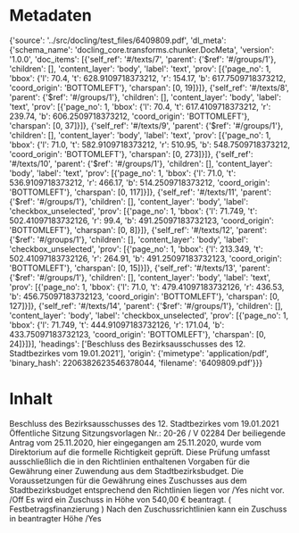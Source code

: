 # Metadaten
{'source': '../src/docling/test_files/6409809.pdf', 'dl_meta': {'schema_name': 'docling_core.transforms.chunker.DocMeta', 'version': '1.0.0', 'doc_items': [{'self_ref': '#/texts/7', 'parent': {'$ref': '#/groups/1'}, 'children': [], 'content_layer': 'body', 'label': 'text', 'prov': [{'page_no': 1, 'bbox': {'l': 70.4, 't': 628.9109718373212, 'r': 154.17, 'b': 617.7509718373212, 'coord_origin': 'BOTTOMLEFT'}, 'charspan': [0, 19]}]}, {'self_ref': '#/texts/8', 'parent': {'$ref': '#/groups/1'}, 'children': [], 'content_layer': 'body', 'label': 'text', 'prov': [{'page_no': 1, 'bbox': {'l': 70.4, 't': 617.4109718373212, 'r': 239.74, 'b': 606.2509718373212, 'coord_origin': 'BOTTOMLEFT'}, 'charspan': [0, 37]}]}, {'self_ref': '#/texts/9', 'parent': {'$ref': '#/groups/1'}, 'children': [], 'content_layer': 'body', 'label': 'text', 'prov': [{'page_no': 1, 'bbox': {'l': 71.0, 't': 582.9109718373212, 'r': 510.95, 'b': 548.7509718373212, 'coord_origin': 'BOTTOMLEFT'}, 'charspan': [0, 273]}]}, {'self_ref': '#/texts/10', 'parent': {'$ref': '#/groups/1'}, 'children': [], 'content_layer': 'body', 'label': 'text', 'prov': [{'page_no': 1, 'bbox': {'l': 71.0, 't': 536.9109718373212, 'r': 466.17, 'b': 514.2509718373212, 'coord_origin': 'BOTTOMLEFT'}, 'charspan': [0, 117]}]}, {'self_ref': '#/texts/11', 'parent': {'$ref': '#/groups/1'}, 'children': [], 'content_layer': 'body', 'label': 'checkbox_unselected', 'prov': [{'page_no': 1, 'bbox': {'l': 71.749, 't': 502.41097183732126, 'r': 99.4, 'b': 491.25097183732123, 'coord_origin': 'BOTTOMLEFT'}, 'charspan': [0, 8]}]}, {'self_ref': '#/texts/12', 'parent': {'$ref': '#/groups/1'}, 'children': [], 'content_layer': 'body', 'label': 'checkbox_unselected', 'prov': [{'page_no': 1, 'bbox': {'l': 213.349, 't': 502.41097183732126, 'r': 264.91, 'b': 491.25097183732123, 'coord_origin': 'BOTTOMLEFT'}, 'charspan': [0, 15]}]}, {'self_ref': '#/texts/13', 'parent': {'$ref': '#/groups/1'}, 'children': [], 'content_layer': 'body', 'label': 'text', 'prov': [{'page_no': 1, 'bbox': {'l': 71.0, 't': 479.41097183732126, 'r': 436.53, 'b': 456.75097183732123, 'coord_origin': 'BOTTOMLEFT'}, 'charspan': [0, 127]}]}, {'self_ref': '#/texts/14', 'parent': {'$ref': '#/groups/1'}, 'children': [], 'content_layer': 'body', 'label': 'checkbox_unselected', 'prov': [{'page_no': 1, 'bbox': {'l': 71.749, 't': 444.91097183732126, 'r': 171.04, 'b': 433.75097183732123, 'coord_origin': 'BOTTOMLEFT'}, 'charspan': [0, 24]}]}], 'headings': ['Beschluss des Bezirksausschusses des 12. Stadtbezirkes vom 19.01.2021'], 'origin': {'mimetype': 'application/pdf', 'binary_hash': 2206382623546378044, 'filename': '6409809.pdf'}}}

# Inhalt
Beschluss des Bezirksausschusses des 12. Stadtbezirkes vom 19.01.2021
Öffentliche Sitzung
Sitzungsvorlagen Nr.: 20-26 / V 02284
Der beiliegende Antrag vom 25.11.2020, hier eingegangen am 25.11.2020, wurde vom Direktorium auf die formelle Richtigkeit geprüft. Diese Prüfung umfasst ausschließlich die in den Richtlinien enthaltenen Vorgaben für die Gewährung einer Zuwendung aus dem Stadtbezirksbudget.
Die Voraussetzungen für die Gewährung eines Zuschusses aus dem Stadtbezirksbudget entsprechend den Richtlinien liegen
vor /Yes
nicht vor. /Off
Es wird ein Zuschuss in Höhe von 540,00 € beantragt. ( Festbetragsfinanzierung ) Nach den Zuschussrichtlinien kann ein Zuschuss
in beantragter Höhe /Yes